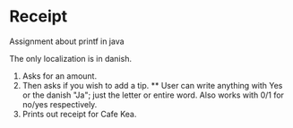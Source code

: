 # Receipt
Assignment about printf in java

The only localization is in danish.

1. Asks for an amount.
2. Then asks  if you wish to add a tip.
  ** User can write anything with Yes or the danish "Ja"; just the letter or entire word. Also works with 0/1 for no/yes respectively.
3. Prints out receipt for Cafe Kea.
